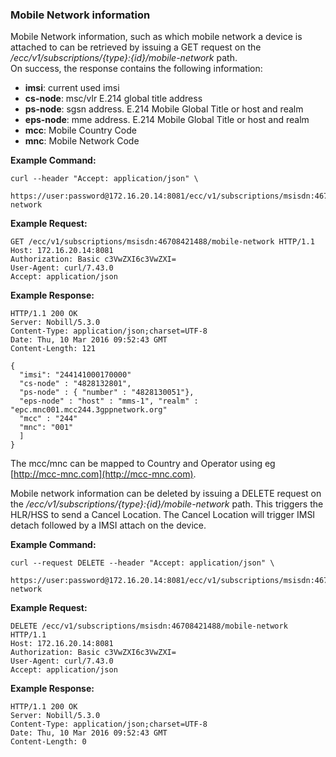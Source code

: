 ### Mobile Network information

Mobile Network information, such as which mobile network a device is attached to can be retrieved by issuing a GET request on the _/ecc/v1/subscriptions/{type}:{id}/mobile-network_ path.  
On success, the response contains the following information:

* **imsi**: current used imsi
* **cs-node**: msc/vlr E.214 global title address
* **ps-node**: sgsn address. E.214 Mobile Global Title or host and realm
* **eps-node**: mme address. E.214 Mobile Global Title or host and realm
* **mcc**: Mobile Country Code
* **mnc**: Mobile Network Code

**Example Command:**

```
curl --header "Accept: application/json" \
 https://user:password@172.16.20.14:8081/ecc/v1/subscriptions/msisdn:46708421488/mobile-network
```

**Example Request:**

```
GET /ecc/v1/subscriptions/msisdn:46708421488/mobile-network HTTP/1.1
Host: 172.16.20.14:8081
Authorization: Basic c3VwZXI6c3VwZXI=
User-Agent: curl/7.43.0
Accept: application/json
```

**Example Response:**

```
HTTP/1.1 200 OK
Server: Nobill/5.3.0
Content-Type: application/json;charset=UTF-8
Date: Thu, 10 Mar 2016 09:52:43 GMT
Content-Length: 121

{
  "imsi": "244141000170000"
  "cs-node" : "4828132801",
  "ps-node" : { "number" : "4828130051"},
  "eps-node" : "host" : "mms-1", "realm" : "epc.mnc001.mcc244.3gppnetwork.org"
  "mcc" : "244"
  "mnc": "001"
  ]
}
```

The mcc/mnc can be mapped to Country and Operator using eg [http://mcc-mnc.com](http://mcc-mnc.com).

Mobile network information can be deleted by issuing a DELETE request on the _/ecc/v1/subscriptions/{type}:{id}/mobile-network_ path. This triggers the HLR/HSS to send a Cancel Location. The Cancel Location will trigger IMSI detach followed by a IMSI attach on the device.

**Example Command:**

```
curl --request DELETE --header "Accept: application/json" \
 https://user:password@172.16.20.14:8081/ecc/v1/subscriptions/msisdn:46708421488/mobile-network
```

**Example Request:**

```
DELETE /ecc/v1/subscriptions/msisdn:46708421488/mobile-network HTTP/1.1
Host: 172.16.20.14:8081
Authorization: Basic c3VwZXI6c3VwZXI=
User-Agent: curl/7.43.0
Accept: application/json
```

**Example Response:**

```
HTTP/1.1 200 OK
Server: Nobill/5.3.0
Content-Type: application/json;charset=UTF-8
Date: Thu, 10 Mar 2016 09:52:43 GMT
Content-Length: 0
```



